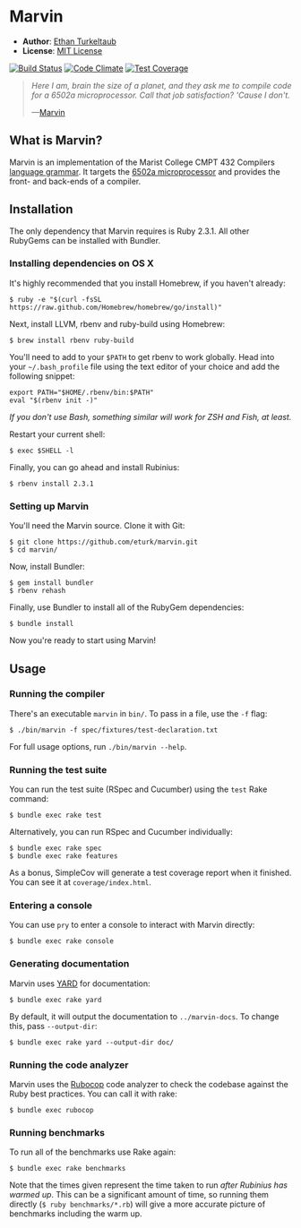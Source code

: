 # Marvin

- **Author**: [Ethan Turkeltaub](http://ethnt.me)
- **License**: [MIT License](https://github.com/eturk/marvin/blob/master/LICENSE.md)

[![Build Status](https://travis-ci.org/eturk/marvin.svg?branch=master)](https://travis-ci.org/eturk/marvin) [![Code Climate](https://codeclimate.com/github/eturk/marvin/badges/gpa.svg)](https://codeclimate.com/github/eturk/marvin) [![Test Coverage](https://codeclimate.com/github/eturk/marvin/badges/coverage.svg)](https://codeclimate.com/github/eturk/marvin/coverage)

> _Here I am, brain the size of a planet, and they ask me to compile code for a 6502a microprocessor. Call that job satisfaction? 'Cause I don't._
>
> &mdash;[Marvin](https://en.wikipedia.org/wiki/Marvin_(character))

## What is Marvin?

Marvin is an implementation of the Marist College CMPT 432 Compilers [language grammar](http://www.labouseur.com/courses/compilers/grammar.pdf). It targets the [6502a microprocessor](http://www.labouseur.com/commondocs/6502alan-instruction-set.pdf) and provides the front- and back-ends of a compiler.


## Installation

The only dependency that Marvin requires is Ruby 2.3.1. All other RubyGems can be installed with Bundler.

### Installing dependencies on OS X

It's highly recommended that you install Homebrew, if you haven't already:

```
$ ruby -e "$(curl -fsSL https://raw.github.com/Homebrew/homebrew/go/install)"
```

Next, install LLVM, rbenv and ruby-build using Homebrew:

```
$ brew install rbenv ruby-build
```

You'll need to add to your `$PATH` to get rbenv to work globally. Head into your `~/.bash_profile` file using the text editor of your choice and add the following snippet:

```
export PATH="$HOME/.rbenv/bin:$PATH"
eval "$(rbenv init -)"
```

_If you don't use Bash, something similar will work for ZSH and Fish, at least._

Restart your current shell:

```
$ exec $SHELL -l
```

Finally, you can go ahead and install Rubinius:

```
$ rbenv install 2.3.1
```

### Setting up Marvin

You'll need the Marvin source. Clone it with Git:

```
$ git clone https://github.com/eturk/marvin.git
$ cd marvin/
```

Now, install Bundler:

```
$ gem install bundler
$ rbenv rehash
```

Finally, use Bundler to install all of the RubyGem dependencies:

```
$ bundle install
```

Now you're ready to start using Marvin!

## Usage

### Running the compiler

There's an executable `marvin` in `bin/`. To pass in a file, use the `-f` flag:

```
$ ./bin/marvin -f spec/fixtures/test-declaration.txt
```

For full usage options, run `./bin/marvin --help`.

### Running the test suite

You can run the test suite (RSpec and Cucumber) using the `test` Rake command:

```
$ bundle exec rake test
```

Alternatively, you can run RSpec and Cucumber individually:

```
$ bundle exec rake spec
$ bundle exec rake features
```

As a bonus, SimpleCov will generate a test coverage report when it finished. You can see it at `coverage/index.html`.

### Entering a console

You can use `pry` to enter a console to interact with Marvin directly:

```
$ bundle exec rake console
```

### Generating documentation

Marvin uses [YARD](https://github.com/lsegal/yard) for documentation:

```
$ bundle exec rake yard
```

By default, it will output the documentation to `../marvin-docs`. To change this, pass `--output-dir`:

```
$ bundle exec rake yard --output-dir doc/
```

### Running the code analyzer

Marvin uses the [Rubocop](https://github.com/bbatsov/rubocop) code analyzer to check the codebase against the Ruby best practices. You can call it with rake:

```
$ bundle exec rubocop
```

### Running benchmarks

To run all of the benchmarks use Rake again:

```
$ bundle exec rake benchmarks
```

Note that the times given represent the time taken to run _after Rubinius has warmed up_. This can be a significant amount of time, so running them directly (`$ ruby benchmarks/*.rb`) will give a more accurate picture of benchmarks including the warm up.
